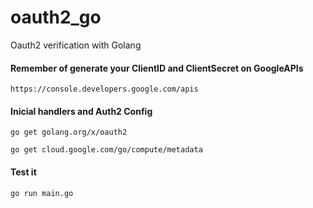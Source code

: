 # oauth2_go
Oauth2 verification with Golang

#### Remember of generate your ClientID and ClientSecret on GoogleAPIs
```https://console.developers.google.com/apis```


#### Inicial handlers and Auth2 Config

```go get golang.org/x/oauth2```

```go get cloud.google.com/go/compute/metadata```

#### Test it 

```go run main.go```

